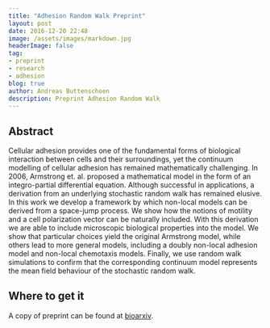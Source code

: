 ```yaml
---
title: "Adhesion Random Walk Preprint"
layout: post
date: 2016-12-20 22:48
image: /assets/images/markdown.jpg
headerImage: false
tag:
- preprint
- research
- adhesion
blog: true
author: Andreas Buttenschoen
description: Preprint Adhesion Random Walk
---
```


## Abstract

Cellular adhesion provides one of the fundamental forms of biological
interaction between cells and their surroundings, yet the continuum modelling
of cellular adhesion has remained mathematically challenging. In 2006,
Armstrong et. al. proposed a mathematical model in the form of an
integro-partial differential equation. Although successful in applications, a
derivation from an underlying stochastic random walk has remained elusive. In
this work we develop a framework by which non-local models can be derived from
a space-jump process. We show how the notions of motility and a cell
polarization vector can be naturally included. With this derivation we are able
to include microscopic biological properties into the model. We show that
particular choices yield the original Armstrong model, while others lead to
more general models, including a doubly non-local adhesion model and non-local
chemotaxis models. Finally, we use random walk simulations to confirm that the
corresponding continuum model represents the mean field behaviour of the
stochastic random walk.

## Where to get it

A copy of preprint can be found at [bioarxiv](http://biorxiv.org/content/early/2016/12/13/093617). 

